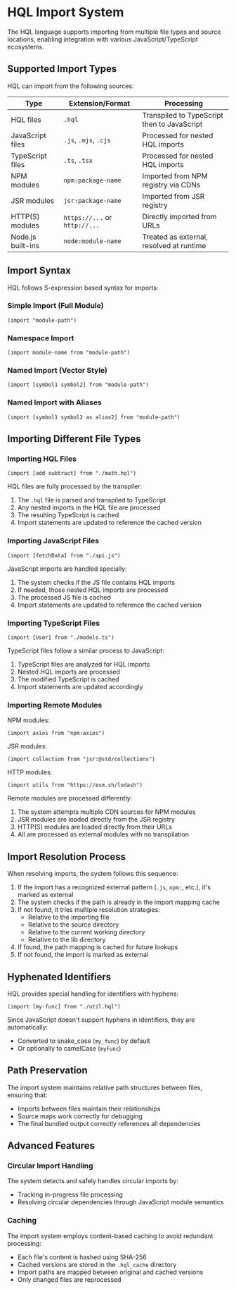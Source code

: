 # HQL Import System

The HQL language supports importing from multiple file types and source locations, enabling integration with various JavaScript/TypeScript ecosystems.

## Supported Import Types

HQL can import from the following sources:

| Type | Extension/Format | Processing |
|------|------------------|------------|
| HQL files | `.hql` | Transpiled to TypeScript then to JavaScript |
| JavaScript files | `.js`, `.mjs`, `.cjs` | Processed for nested HQL imports |
| TypeScript files | `.ts`, `.tsx` | Processed for nested HQL imports |
| NPM modules | `npm:package-name` | Imported from NPM registry via CDNs |
| JSR modules | `jsr:package-name` | Imported from JSR registry |
| HTTP(S) modules | `https://...` or `http://...` | Directly imported from URLs |
| Node.js built-ins | `node:module-name` | Treated as external, resolved at runtime |

## Import Syntax

HQL follows S-expression based syntax for imports:

### Simple Import (Full Module)

```
(import "module-path")
```

### Namespace Import

```
(import module-name from "module-path")
```

### Named Import (Vector Style)

```
(import [symbol1 symbol2] from "module-path")
```

### Named Import with Aliases

```
(import [symbol1 symbol2 as alias2] from "module-path")
```

## Importing Different File Types

### Importing HQL Files

```
(import [add subtract] from "./math.hql")
```

HQL files are fully processed by the transpiler:
1. The `.hql` file is parsed and transpiled to TypeScript
2. Any nested imports in the HQL file are processed
3. The resulting TypeScript is cached
4. Import statements are updated to reference the cached version

### Importing JavaScript Files

```
(import [fetchData] from "./api.js")
```

JavaScript imports are handled specially:
1. The system checks if the JS file contains HQL imports
2. If needed, those nested HQL imports are processed
3. The processed JS file is cached
4. Import statements are updated to reference the cached version

### Importing TypeScript Files

```
(import [User] from "./models.ts")
```

TypeScript files follow a similar process to JavaScript:
1. TypeScript files are analyzed for HQL imports
2. Nested HQL imports are processed
3. The modified TypeScript is cached
4. Import statements are updated accordingly

### Importing Remote Modules

NPM modules:
```
(import axios from "npm:axios")
```

JSR modules:
```
(import collection from "jsr:@std/collections")
```

HTTP modules:
```
(import utils from "https://esm.sh/lodash")
```

Remote modules are processed differently:
1. The system attempts multiple CDN sources for NPM modules
2. JSR modules are loaded directly from the JSR registry
3. HTTP(S) modules are loaded directly from their URLs
4. All are processed as external modules with no transpilation

## Import Resolution Process

When resolving imports, the system follows this sequence:

1. If the import has a recognized external pattern (`.js`, `npm:`, etc.), it's marked as external
2. The system checks if the path is already in the import mapping cache
3. If not found, it tries multiple resolution strategies:
   - Relative to the importing file
   - Relative to the source directory
   - Relative to the current working directory
   - Relative to the lib directory
4. If found, the path mapping is cached for future lookups
5. If not found, the import is marked as external

## Hyphenated Identifiers

HQL provides special handling for identifiers with hyphens:

```
(import [my-func] from "./util.hql")
```

Since JavaScript doesn't support hyphens in identifiers, they are automatically:
- Converted to snake_case (`my_func`) by default 
- Or optionally to camelCase (`myFunc`)

## Path Preservation

The import system maintains relative path structures between files, ensuring that:
- Imports between files maintain their relationships
- Source maps work correctly for debugging
- The final bundled output correctly references all dependencies

## Advanced Features

### Circular Import Handling

The system detects and safely handles circular imports by:
- Tracking in-progress file processing
- Resolving circular dependencies through JavaScript module semantics

### Caching

The import system employs content-based caching to avoid redundant processing:
- Each file's content is hashed using SHA-256
- Cached versions are stored in the `.hql_cache` directory
- Import paths are mapped between original and cached versions
- Only changed files are reprocessed 